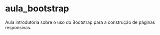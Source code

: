 # aula_bootstrap
Aula introdutória sobre o uso do Bootstrap para a construção de páginas responsivas.
